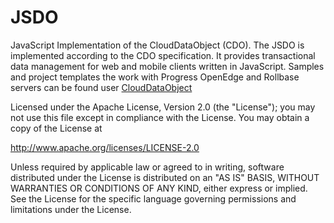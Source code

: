 # JSDO
JavaScript Implementation of the CloudDataObject (CDO).
The JSDO is implemented according to the CDO specification. It provides transactional data management for web and mobile clients written in JavaScript. Samples and project templates the work with Progress OpenEdge and Rollbase servers can be found user [CloudDataObject](https://github.com/CloudDataObject) 

Licensed under the Apache License, Version 2.0 (the "License"); you may not use this file except in compliance with the License. You may obtain a copy of the License at

http://www.apache.org/licenses/LICENSE-2.0

Unless required by applicable law or agreed to in writing, software distributed under the License is distributed on an "AS IS" BASIS, WITHOUT WARRANTIES OR CONDITIONS OF ANY KIND, either express or implied. See the License for the specific language governing permissions and limitations under the License.
